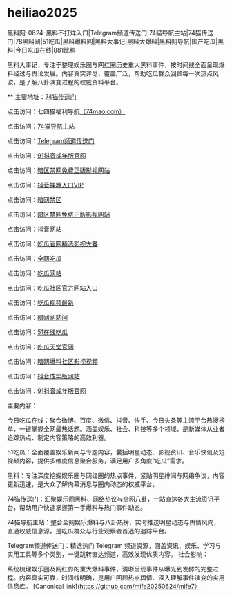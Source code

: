 # heiliao2025
黑料网-0624-黑料不打烊入口|Telegram频道传送门|74猫导航主站|74猫传送门|78黑料网|51吃瓜|黑料曝料网|黑料大事记|黑料大爆料|黑料网导航|国产吃瓜|黑料|今日吃瓜在线|881比鸭

黑料大事记，专注于整理娱乐圈与网红圈历史重大黑料事件，按时间线全面呈现爆料经过与舆论发展。内容真实详尽，覆盖广泛，帮助吃瓜群众回顾每一次热点风波，是了解八卦演变过程的权威资料平台。

** 主要地址：<a href="https://74mao.com/">74猫传送门</a>

点击访问：七四猫福利导航<a href="https://74mao.com/">（74mao.com）</a>

点击访问：<a href="https://74mao.com/">74猫导航主站</a>

点击访问：<a href="https://74mao.com/">Telegram频道传送门</a>

点击访问：<a href="https://dy2-02.pages.dev/">91抖音成年版官网</a>

点击访问：<a href="https://aw5-02.pages.dev/">暗区禁网免费正版影视网站</a>

点击访问：<a href="https://dy9-02.pages.dev/">抖音裸舞入口VIP</a>

点击访问：<a href="https://aw4-04.pages.dev/">暗网禁区</a>

点击访问：<a href="https://aw5-05.pages.dev/">暗区禁网免费正版影视网站</a>

点击访问：<a href="https://dy10-05.pages.dev/">抖音网站</a>

点击访问：<a href="https://cg2-49.pages.dev/">吃瓜官网精选影视大餐</a>

点击访问：<a href="https://cg4-48.pages.dev/">全网吃瓜</a>

点击访问：<a href="https://cg1-50.pages.dev/">吃瓜网站</a>

点击访问：<a href="https://cg5-44.pages.dev/">吃瓜社区官方网站入口</a>

点击访问：<a href="https://cg9-43.pages.dev/">吃瓜视频最新</a>

点击访问：<a  href="https://chttps://aw10-08.pages.dev/">暗网网站问</a>

点击访问：<a  href="https://cg10-46.pages.dev/">51在线吃瓜</a>

点击访问：<a href="https://cg7-47.pages.dev/">吃瓜天堂官网</a>

点击访问：<a href="https://aw3-02.pages.dev/">暗网爆料社区影视视频</a>

点击访问：<a href="https://dy4-04.pages.dev/">抖音成年版网站</a>

点击访问：<a href="https://dy2-05.pages.dev/">91抖音成年版官网</a>

主要内容：

今日吃瓜在线：聚合微博、百度、微信、抖音、快手、今日头条等主流平台热搜榜单，一键掌握全网最热话题。涵盖娱乐、社会、科技等多个领域，是新媒体从业者追踪热点、制定内容策略的高效利器。

51吃瓜：全面覆盖娱乐新闻与专题内容，囊括明星动态、影视资讯、音乐快讯及短视频内容，提供多维度信息聚合服务，满足用户多角度“吃瓜”需求。

黑料：专注深度挖掘娱乐圈与网红圈的热点事件，紧贴明星绯闻与网络争议，内容更新迅速，是大众了解内幕消息与圈内动态的权威平台。

74猫传送门：汇聚娱乐圈黑料、网络热议与全网八卦，一站直达各大主流资讯平台，帮助用户快速掌握第一手爆料与热门事件动态。

74猫导航主站：整合全网娱乐爆料与八卦热榜，实时推送明星动态与舆情风向，直通权威信息源，是吃瓜群众与行业观察者首选的追踪平台。

Telegram频道传送门：精选热门 Telegram 频道资源，涵盖资讯、娱乐、学习与实用工具等多个类别，一键跳转直达频道，高效发现优质内容。
社会影响：

系统梳理娱乐圈及网红界的重大爆料事件，清晰呈现事件从曝光到发酵的完整过程。内容真实可靠，时间线明确，是用户回顾热点舆情、深入理解事件演变的实用信息库。
[Canonical link](https://github.com/mife20250624/mife7）
